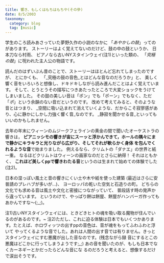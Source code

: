 ```yaml
---
title: 響き、もしくはもちはもちや(その參)
date: 8/5/2003
taxonomy:
  category: blog
  tag: [music]
---
```


学生のころ読みあさっていた夢野久作の小説のなかに
「_あやかしの鼓_」ってのがあります。
ストーリーはよく覚えてないのだけど、鼓の中の鼓というか、
日本刀なら村雨、
ピアノなら古いNYスタインウェイ(注1)といった類の、
「_究極の鼓_」に呪われた主人公の物語です。

読んだのはずいぶん昔のことで、ストーリーはほとんど忘れてしまったのですが、
とにかくも、
「_究極の鼓の音色_とはどんな音なのだろうか」と、
美しく響く音をいろいろと想像し、ドキドキしながら読み進んだことはよく覚えています。
そして、とうとうその描写につきあたったところで大変ショックをうけてしまいました。
その鼓の美しい音は「ポン」でも「ポーン」でもなく、ただ
「_ポ_」という余韻のない音だというのです。
改めて考えてみると、そのような音とはつまり、
_空間に吸い込まれて消えていくような、だからこそ寂寥感があり、心に静かにしかし力強く響く音_なのです。
_静寂を聞かせる音_といってもいいのかもしれません。

去年の年末にウィーンのムジークフェラインの黄金の間で聞いたオーケストラの響きは，
**ピアニッシモの響きが宙にスーッと浮かんできて，ホールの隅々にまで静かにキラキラと光りながら広がり、そしてそれが軟らかく身体
を包んでくれるような音**で始まりました。
例えるなら、クリムトの「ダナエ」の世界と紙一重。
なるほどクリムトはウィーンの画家なのだとさらに納得！
それはともかく、
**これほど美しくppで響きわたる音**というのは生まれて始めての体験でした(注2)。

日本の湿っぽい風土と音の響きにくい土や木や紙を使った建築
(最近はさらに安普請のプレハブが多いが...)、
ヨーロッパの乾いた空気と石造りの町。
どちらの文化でも求める音は風土や文化と密接につながっていて、
普段話す時の発声から違っています。
というわけで、やっぱり餅は餅屋、餅屋がハンバーガ作ってもあかんですな～(;_;)。
> 
注1)古いNYスタインウェイには、ときどきヒトの魂を吸い取る魔物が住んでいるのがあるのです。~
注2)ただし、これに迫る体験は日本でもいくつかあります。たとえば、ホロヴィッツの出すppの音色は、音が魂をもってふわふわと浮いて
やってくるような音でした。あれは人間の出す音では有りません。きっとスタインウェイにすむ悪魔が出した音なのです。(残念ながら録
音にするとこの悪魔はどこかに行ってしまうようです;_;) あの音を聞いたのが、もしも日本でなくカーネギーとかだったらどんな音にな
るのだろうと考えると、想像するだけで涙出そうです。
